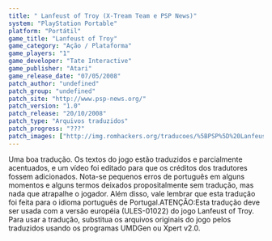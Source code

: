 ```yaml
---
title: " Lanfeust of Troy (X-Tream Team e PSP News)"
system: "PlayStation Portable"
platform: "Portátil"
game_title: "Lanfeust of Troy"
game_category: "Ação / Plataforma"
game_players: "1"
game_developer: "Tate Interactive"
game_publisher: "Atari"
game_release_date: "07/05/2008"
patch_author: "undefined"
patch_group: "undefined"
patch_site: "http://www.psp-news.org/"
patch_version: "1.0"
patch_release: "20/10/2008"
patch_type: "Arquivos traduzidos"
patch_progress: "???"
patch_images: ["http://img.romhackers.org/traducoes/%5BPSP%5D%20Lanfeust%20of%20Troy%20-%20X-Tream%20Team%20e%20PSP%20News%20-%201.jpg","http://img.romhackers.org/traducoes/%5BPSP%5D%20Lanfeust%20of%20Troy%20-%20X-Tream%20Team%20e%20PSP%20News%20-%202.jpg","http://img.romhackers.org/traducoes/%5BPSP%5D%20Lanfeust%20of%20Troy%20-%20X-Tream%20Team%20e%20PSP%20News%20-%203.jpg"]
---
```

Uma boa tradução. Os textos do jogo estão traduzidos e parcialmente acentuados, e um vídeo foi editado para que os créditos dos tradutores fossem adicionados. Nota-se pequenos erros de português em alguns momentos e alguns termos deixados propositalmente sem tradução, mas nada que atrapalhe o jogador. Além disso, vale lembrar que esta tradução foi feita para o idioma português de Portugal.ATENÇÃO:Esta tradução deve ser usada com a versão européia (ULES-01022) do jogo Lanfeust of Troy. Para usar a tradução, substitua os arquivos originais do jogo pelos traduzidos usando os programas UMDGen ou Xpert v2.0.